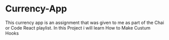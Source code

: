 # Currency-App
 This currency app is an assignment that was given to me as part of the Chai or Code React playlist.
In this Project i will learn How to Make Custum Hooks 

